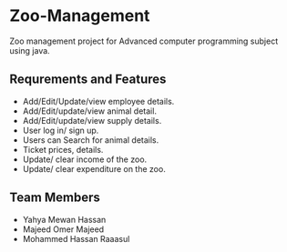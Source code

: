# Zoo-Management
Zoo management project for Advanced computer programming subject using java.
## Requrements and Features
* Add/Edit/Update/view employee details.
* Add/Edit/update/view animal detail.
* Add/Edit/update/view supply details.
* User log in/ sign up.
* Users can Search for animal details.
* Ticket prices, details.
* Update/ clear income of the zoo.
* Update/ clear expenditure on the zoo.

## Team Members
* Yahya Mewan Hassan
* Majeed Omer Majeed
* Mohammed Hassan Raaasul




